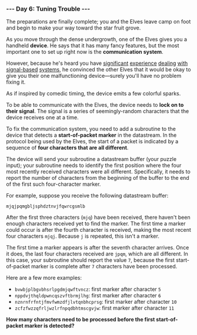 ### --- Day 6: Tuning Trouble ---

The preparations are finally complete; you and the Elves leave camp on foot
and begin to make your way toward the star fruit grove.

As you move through the dense undergrowth, one of the Elves gives you a
handheld **device**. He says that it has many fancy features, but the most
important one to set up right now is the **communication system**.

However, because he's heard you have [significant](https://adventofcode.com/2016/day/6) [experience](https://adventofcode.com/2016/day/25) [dealing](https://adventofcode.com/2019/day/7) [with](https://adventofcode.com/2019/day/9)
[signal-based](https://adventofcode.com/2019/day/16) [systems](https://adventofcode.com/2021/day/25), he convinced the other Elves that it would be okay to
give you their one malfunctioning device—surely you'll have no problem
fixing it.

As if inspired by comedic timing, the device emits a few colorful sparks.

To be able to communicate with the Elves, the device needs to **lock on to
their signal**. The signal is a series of seemingly-random characters that
the device receives one at a time.

To fix the communication system, you need to add a subroutine to the device
that detects a **start-of-packet marker** in the datastream. In the protocol
being used by the Elves, the start of a packet is indicated by a sequence
of **four characters that are all different**.

The device will send your subroutine a datastream buffer (your puzzle
input); your subroutine needs to identify the first position where the four
most recently received characters were all different. Specifically, it
needs to report the number of characters from the beginning of the buffer
to the end of the first such four-character marker.

For example, suppose you receive the following datastream buffer:

```
mjqjpqmgbljsphdztnvjfqwrcgsmlb
```

After the first three characters (`mjq`) have been received, there haven't
been enough characters received yet to find the marker. The first time a
marker could occur is after the fourth character is received, making the
most recent four characters `mjqj`. Because `j` is repeated, this isn't a
marker.

The first time a marker appears is after the seventh character arrives.
Once it does, the last four characters received are `jpqm`, which are all
different. In this case, your subroutine should report the value `7`,
because the first start-of-packet marker is complete after `7` characters
have been processed.

Here are a few more examples:

- `bvwbjplbgvbhsrlpgdmjqwftvncz`: first marker after character `5`
- `nppdvjthqldpwncqszvftbrmjlhg`: first marker after character `6`
- `nznrnfrfntjfmvfwmzdfjlvtqnbhcprsg`: first marker after character `10`
- `zcfzfwzzqfrljwzlrfnpqdbhtmscgvjw`: first marker after character `11`

**How many characters need to be processed before the first start-of-
packet marker is detected?**
